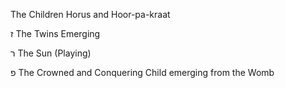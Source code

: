 The Children Horus and Hoor-pa-kraat

ז
The Twins Emerging

ר
The Sun (Playing)

פ
The Crowned and Conquering Child emerging from the Womb
